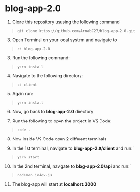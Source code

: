 # blog-app-2.0

1.  Clone this repository ususing the following command:

> `git clone https://github.com/ArnabC27/blog-app-2.0.git`

3. Open Terminal on your local system and navigate to 

> `cd blog-app-2.0`

3. Run the following command:

> `yarn install`

4. Navigate to the following directory:

> `cd client`

5. Again run:

> `yarn install`

6. Now, go back to **blog-app-2.0** directory

7. Run the following to open the project in VS Code:

> `code .`

8. Now inside VS Code open 2 different terminals

9. In the 1st terminal, navigate to **blog-app-2.0/client** and run:`

> `yarn start`

10. In the 2nd terminal, navigate to **blog-app-2.0/api** and run:`

> `nodemon index.js`

11. The blog-app will start at **localhost:3000**
